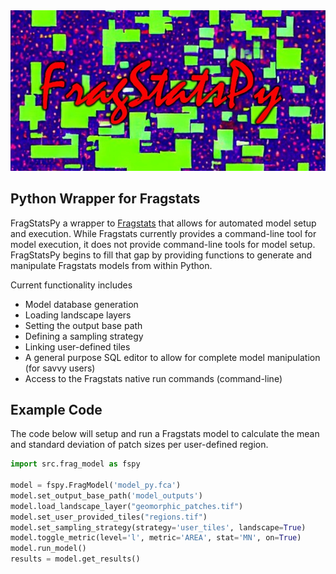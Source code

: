 <img src="images/main.JPG" alt= “FragStatsPy”>


## Python Wrapper for Fragstats

FragStatsPy a wrapper to [Fragstats](https://fragstats.org/) that allows for automated model setup and execution.  While Fragstats currently provides a command-line tool for model execution, it does not provide command-line tools for model setup.  FragStatsPy begins to fill that gap by providing functions to generate and manipulate Fragstats models from within Python.

Current functionality includes
* Model database generation
* Loading landscape layers
* Setting the output base path
* Defining a sampling strategy
* Linking user-defined tiles
* A general purpose SQL editor to allow for complete model manipulation (for savvy users)
* Access to the Fragstats native run commands (command-line)

## Example Code

The code below will setup and run a Fragstats model to calculate the mean and standard deviation of patch sizes per user-defined region.
```python
import src.frag_model as fspy

model = fspy.FragModel('model_py.fca')
model.set_output_base_path('model_outputs')
model.load_landscape_layer("geomorphic_patches.tif")
model.set_user_provided_tiles("regions.tif")
model.set_sampling_strategy(strategy='user_tiles', landscape=True)
model.toggle_metric(level='l', metric='AREA', stat='MN', on=True)
model.run_model()
results = model.get_results()
```